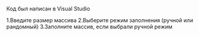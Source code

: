 Код был написан в Visual Studio

1.Введите размер массива
2.Выберите режим заполнения (ручной или рандомный)
3.Заполните массив, если выбрали ручной режим